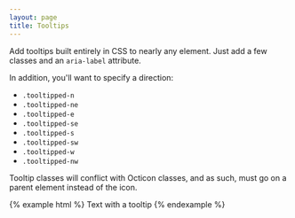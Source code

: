 ```yaml
---
layout: page
title: Tooltips
---
```


Add tooltips built entirely in CSS to nearly any element. Just add a few classes and an `aria-label` attribute.

In addition, you'll want to specify a direction:

- `.tooltipped-n`
- `.tooltipped-ne`
- `.tooltipped-e`
- `.tooltipped-se`
- `.tooltipped-s`
- `.tooltipped-sw`
- `.tooltipped-w`
- `.tooltipped-nw`

Tooltip classes will conflict with Octicon classes, and as such, must go on a parent element instead of the icon.

{% example html %}
<span class="tooltipped tooltipped-n" aria-label="This is the tooltip.">
  Text with a tooltip
</span>
{% endexample %}
